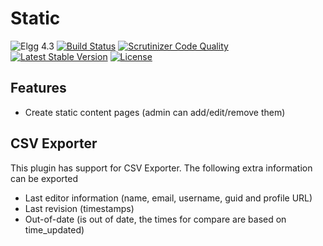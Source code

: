 Static
======

![Elgg 4.3](https://img.shields.io/badge/Elgg-4.3-green.svg)
[![Build Status](https://scrutinizer-ci.com/g/ColdTrick/static/badges/build.png?b=master)](https://scrutinizer-ci.com/g/ColdTrick/static/build-status/master)
[![Scrutinizer Code Quality](https://scrutinizer-ci.com/g/ColdTrick/static/badges/quality-score.png?b=master)](https://scrutinizer-ci.com/g/ColdTrick/static/?branch=master)
[![Latest Stable Version](https://poser.pugx.org/coldtrick/static/v/stable.svg)](https://packagist.org/packages/coldtrick/static)
[![License](https://poser.pugx.org/coldtrick/static/license.svg)](https://packagist.org/packages/coldtrick/static)

Features
--------

- Create static content pages (admin can add/edit/remove them)

CSV Exporter
------------

This plugin has support for CSV Exporter. The following extra information can be exported

- Last editor information (name, email, username, guid and profile URL)
- Last revision (timestamps)
- Out-of-date (is out of date, the times for compare are based on time_updated)
